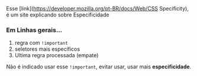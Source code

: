 Esse [link](https://developer.mozilla.org/pt-BR/docs/Web/CSS Specificity), é um site explicando sobre Especificidade 

### Em Linhas gerais...
1. regra com `!important`
2. seletores mais específicos
3. Ultima regra processada (empate)

Não é indicado usar esse `!important`, evitar usar, usar mais **especificidade**.
